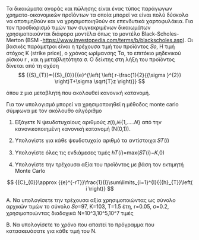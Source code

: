 Τα δικαιώματα αγοράς και πώλησης είναι ένας τύπος παράγωγων χρηματο-οικονομικών προϊόντων τα οποία μπορεί να είναι πολύ δύσκολο να αποτιμηθούν και να χρησιμοποιηθούν σε επενδυτικά χαρτοφυλάκια.
Για τον προσδιορισμό τιμών των συγκεκριμένων δικαιωμάτων χρησιμοποιούνται διάφορα μοντέλα όπως το μοντέλο Black-Scholes-Merton (BSM -https://www.investopedia.com/terms/b/blackscholes.asp).
Οι βασικές παράμετροι είναι η τρέχουσα τιμή του προϊόντος 𝑆𝑜, Η τιμή στόχος K (strike price), ο χρόνος ωρίμανσης Τα, το επιτόκιο μηδενικού ρίσκου r , και η μεταβλητότητα σ.
Ο δείκτης στη λήξη του προϊόντος δίνεται από τη σχέση
$$
{{S}_{T}}={{S}_{0}}{{e}^{\left( \left( r-\frac{1}{2}{{\sigma }^{2}} \right)T+\sigma \sqrt{T}z \right)}}
$$


όπου z μια μεταβλητή που ακολουθεί κανονική κατανομή.

Για τον υπολογισμό μπορεί να χρησιμοποιηθεί η μέθοδος monte carlo σύμφωνα με τον ακόλουθο αλγόριθμο

1. Εξάγετε N ψευδοτυχαίους αριθμούς 𝑧(𝑖),𝑖∈{1,…..𝑁} από την κανονικοποιημένη κανονική κατανομή (Ν(0,1)).

2. Υπολογίστε για κάθε ψευδοτυχαίο αριθμό τα αντίστοιχα 𝑆𝑇(𝑖)

3. Υπολογίστε όλες τις ενδιάμεσες τιμές ℎ𝑇(𝑖)=max(𝑆𝑇(𝑖)−𝐾,0)

4. Υπολογίστε την τρέχουσα αξία του προϊόντος με βάση τον εκτιμητή Monte Carlo

$$
{{C}_{0}}\approx {{e}^{-rT}}\frac{1}{I}\sum\limits_{i=1}^{I}{{{h}_{T}}\left( i \right)}
$$



A. Να υπολογίσετε την τρέχουσα αξία χρησιμοποιώντας ως σύνολο αρχικών τιμών το σύνολο 𝑆𝑜=97, K=103, T=1.5 έτη, r=0.05, σ=0.2, χρησιμοποιώντας διαδοχικά Ν=10^3,10^5,10^7 τιμές

Β. Να υπολογίσετε το χρόνο που απαιτεί το πρόγραμμα που κατασκευάσατε για κάθε τιμή του Ν.

